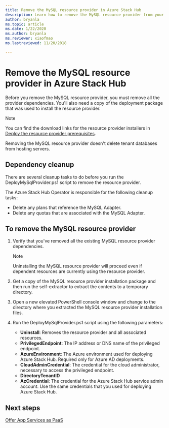 ```yaml
---
title: Remove the MySQL resource provider in Azure Stack Hub 
description: Learn how to remove the MySQL resource provider from your Azure Stack Hub deployment.
author: bryanla
ms.topic: article
ms.date: 1/22/2020
ms.author: bryanla
ms.reviewer: xiaofmao
ms.lastreviewed: 11/20/2018

---
```


# Remove the MySQL resource provider in Azure Stack Hub

Before you remove the MySQL resource provider, you must remove all the provider dependencies. You'll also need a copy of the deployment package that was used to install the resource provider.

> [!NOTE]
> You can find the download links for the resource provider installers in [Deploy the resource provider prerequisites](./azure-stack-mysql-resource-provider-deploy.md#prerequisites).

Removing the MySQL resource provider doesn't delete tenant databases from hosting servers.

## Dependency cleanup

There are several cleanup tasks to do before you run the DeployMySqlProvider.ps1 script to remove the resource provider.

The Azure Stack Hub Operator is responsible for the following cleanup tasks:

* Delete any plans that reference the MySQL Adapter.
* Delete any quotas that are associated with the MySQL Adapter.

## To remove the MySQL resource provider

1. Verify that you've removed all the existing MySQL resource provider dependencies.

   > [!NOTE]
   > Uninstalling the MySQL resource provider will proceed even if dependent resources are currently using the resource provider.
  
2. Get a copy of the MySQL resource provider installation package and then run the self-extractor to extract the contents to a temporary directory.
3. Open a new elevated PowerShell console window and change to the directory where you extracted the MySQL resource provider installation files.
4. Run the DeployMySqlProvider.ps1 script using the following parameters:
    - **Uninstall**: Removes the resource provider and all associated resources.
    - **PrivilegedEndpoint**: The IP address or DNS name of the privileged endpoint.
    - **AzureEnvironment**: The Azure environment used for deploying Azure Stack Hub. Required only for Azure AD deployments.
    - **CloudAdminCredential**: The credential for the cloud administrator, necessary to access the privileged endpoint.
    - **DirectoryTenantID**
    - **AzCredential**: The credential for the Azure Stack Hub service admin account. Use the same credentials that you used for deploying Azure Stack Hub.

## Next steps

[Offer App Services as PaaS](azure-stack-app-service-overview.md)
